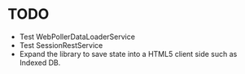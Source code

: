 # TODO

* Test WebPollerDataLoaderService
* Test SessionRestService
* Expand the library to save state into a HTML5 client side such as Indexed DB.
